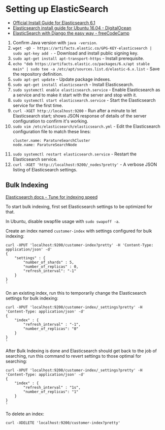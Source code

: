 # Setting up ElasticSearch

* [Official Install Guide for Elasticsearch 6.1](https://www.elastic.co/guide/en/elasticsearch/reference/current/deb.html)
* [Elasticsearch install guide for Ubuntu 16.04 - DigitalOcean](https://www.digitalocean.com/community/tutorials/how-to-install-and-configure-elasticsearch-on-ubuntu-16-04)
* [ElasticSearch with Django the easy way - freeCodeCamp](https://medium.freecodecamp.org/elasticsearch-with-django-the-easy-way-909375bc16cb)

1. Confirm Java version with `java -version`.
2. `wget -qO - https://artifacts.elastic.co/GPG-KEY-elasticsearch | sudo apt-key add -` - Download and install public signing key.
3. `sudo apt-get install apt-transport-https` - Install prerequisite.
4. `echo "deb https://artifacts.elastic.co/packages/6.x/apt stable main" | sudo tee -a /etc/apt/sources.list.d/elastic-6.x.list` - Save the repository definition.
5. `sudo apt-get update` - Update package indexes.
6. `sudo apt-get install elasticsearch` - Install Elasticsearch.
7. `sudo systemctl enable elasticsearch.service` - Enable Elasticsearch as a service and to make it start with the server and stop with it.
8. `sudo systemctl start elasticsearch.service` - Start the Elasticsearch service for the first time.
9. `curl -XGET http://localhost:9200` - Run after a minute to let Elasticsearch start; shows JSON response of details of the server configuration to confirm it's working.
10. `sudo vim /etc/elasticsearch/elasticsearch.yml` - Edit the Elasticsearch configuration file to match these lines:
    ```
    cluster.name: ParatureSearchCluster
    node.name: ParatureSearchNode
    ```
11. `sudo systemctl restart elasticsearch.service` - Restart the Elasticsearch service.
12. `curl -XGET 'http://localhost:9200/_nodes?pretty'` - A verbose JSON listing of Elasticsearch settings.

## Bulk Indexing

[Elasticsearch docs - Tune for indexing speed](https://www.elastic.co/guide/en/elasticsearch/reference/master/tune-for-indexing-speed.html)

To start bulk indexing, first set Elasticsearch settings to be optimized for that.

In Ubuntu, disable swapfile usage with `sudo swapoff -a`.

Create an index named `customer-index` with settings configured for bulk indexing:

```
curl -XPUT 'localhost:9200/customer-index?pretty' -H 'Content-Type: application/json' -d'
{
    "settings" : {
        "number_of_shards" : 5,
        "number_of_replicas" : 0,
        "refresh_interval": "-1"
    }
}
'
```

On an existing index, run this to temporarily change the Elasticsearch settings for bulk indexing:

```
curl -XPUT 'localhost:9200/customer-index/_settings?pretty' -H 'Content-Type: application/json' -d'
{
    "index" : {
        "refresh_interval" : "-1",
		"number_of_replicas": "0"
    }
}
'
```

After Bulk Indexing is done and Elasticsearch should get back to the job of searching, run this command to revert settings to those optimal for searching:

```
curl -XPUT 'localhost:9200/customer-index/_settings?pretty' -H 'Content-Type: application/json' -d'
{
    "index" : {
        "refresh_interval" : "1s",
		"number_of_replicas": "1"
    }
}
'
```

To delete an index:

```
curl -XDELETE 'localhost:9200/customer-index?pretty'
```
